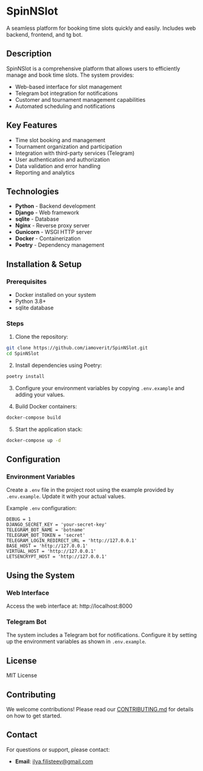 # SpinNSlot

A seamless platform for booking time slots quickly and easily. Includes web backend, frontend, and tg bot.

## Description

SpinNSlot is a comprehensive platform that allows users to efficiently manage and book time slots. The system provides:

- Web-based interface for slot management
- Telegram bot integration for notifications
- Customer and tournament management capabilities
- Automated scheduling and notifications

## Key Features

- Time slot booking and management
- Tournament organization and participation
- Integration with third-party services (Telegram)
- User authentication and authorization
- Data validation and error handling
- Reporting and analytics

## Technologies

- **Python** - Backend development
- **Django** - Web framework
- **sqlite** - Database
- **Nginx** - Reverse proxy server
- **Gunicorn** - WSGI HTTP server
- **Docker** - Containerization
- **Poetry** - Dependency management

## Installation & Setup

### Prerequisites

- Docker installed on your system
- Python 3.8+
- sqlite database

### Steps

1. Clone the repository:

```sh
git clone https://github.com/iamoverit/SpinNSlot.git
cd SpinNSlot
```

 2. Install dependencies using Poetry:

```sh
poetry install
```

 3. Configure your environment variables by copying `.env.example` and adding your values.

 4. Build Docker containers:

```sh
docker-compose build
```

 5. Start the application stack:

```sh
docker-compose up -d
```

 ## Configuration

 ### Environment Variables

 Create a `.env` file in the project root using the example provided by `.env.example`. Update it with your actual
 values.



 Example `.env` configuration:

```
DEBUG = 1
DJANGO_SECRET_KEY = 'your-secret-key'
TELEGRAM_BOT_NAME = 'botname'
TELEGRAM_BOT_TOKEN = 'secret'
TELEGRAM_LOGIN_REDIRECT_URL = 'http://127.0.0.1'
BASE_HOST = 'http://127.0.0.1'
VIRTUAL_HOST = 'http://127.0.0.1'
LETSENCRYPT_HOST = 'http://127.0.0.1'
```

 ## Using the System
 ### Web Interface
 Access the web interface at: http://localhost:8000
 ### Telegram Bot
 The system includes a Telegram bot for notifications. Configure it by setting up the environment variables as shown
 in `.env.example`.
 ## License
 MIT License
 ## Contributing
 We welcome contributions! Please read our [CONTRIBUTING.md](CONTRIBUTING.md) for details on how to get started.
 ## Contact
 For questions or support, please contact:
 - **Email**: ilya.filisteev@gmail.com

